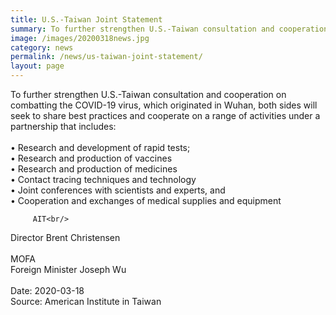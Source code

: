 ```yaml
---
title: U.S.-Taiwan Joint Statement
summary: To further strengthen U.S.-Taiwan consultation and cooperation on combatting the COVID-19 virus
image: /images/20200318news.jpg
category: news
permalink: /news/us-taiwan-joint-statement/
layout: page
---
```


To further strengthen U.S.-Taiwan consultation and cooperation on combatting the COVID-19 virus, which originated in Wuhan, both sides will seek to share best practices and cooperate on a range of activities under a partnership that includes:
<br/>
<br/>
•	Research and development of rapid tests;<br/>
•	Research and production of vaccines<br/>
•	Research and production of medicines<br/>
•	Contact tracing techniques and technology<br/>
•	Joint conferences with scientists and experts, and<br/>
•	Cooperation and exchanges of medical supplies and equipment<br/>
 
         AIT<br/>                                       
Director Brent Christensen<br/>               
         MOFA<br/>
Foreign Minister Joseph Wu<br/>
<br/>
Date: 2020-03-18
<br/>
Source: American Institute in Taiwan
